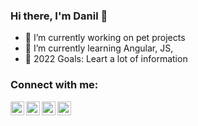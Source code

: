 ### Hi there, I'm Danil 👋

- 🔭 I’m currently working on pet projects
- 🌱 I’m currently learning Angular, JS, 
- 🥅 2022 Goals: Leart a lot of information

### Connect with me:

[<img align="left" alt="" width="22px" src="https://cdn.jsdelivr.net/npm/simple-icons@v3/icons/twitter.svg" />][twitter]
[<img align="left" alt="dborodin836 | LinkedIn" width="22px" src="https://cdn.jsdelivr.net/npm/simple-icons@v3/icons/linkedin.svg" />][linkedin]
[<img align="left" alt="dborodin836 | Instagram" width="22px" src="https://cdn.jsdelivr.net/npm/simple-icons@v3/icons/instagram.svg" />][instagram]
[<img align="left" alt="dborodin836 | Telegram" width="22px" src="https://cdn.jsdelivr.net/npm/simple-icons@3.13.0/icons/telegram.svg" />][telegram]

[twitter]: https://twitter.com/dborodin836  
[instagram]: https://instagram.com/dborodin836
[linkedin]: https://linkedin.com/in/dborodin836
[telegram]: https://t.me/dborodin836
